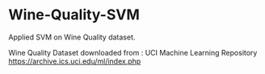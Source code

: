 # Wine-Quality-SVM

Applied SVM on Wine Quality dataset.

Wine Quality Dataset downloaded from :  UCI Machine Learning Repository https://archive.ics.uci.edu/ml/index.php

